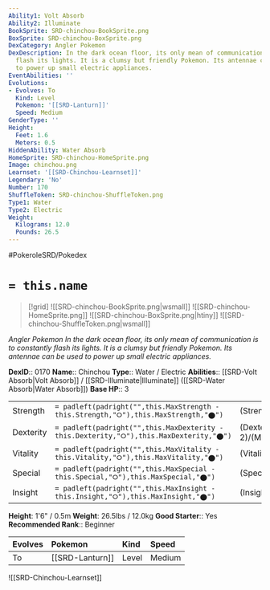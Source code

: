 ```yaml
---
Ability1: Volt Absorb
Ability2: Illuminate
BookSprite: SRD-chinchou-BookSprite.png
BoxSprite: SRD-chinchou-BoxSprite.png
DexCategory: Angler Pokemon
DexDescription: In the dark ocean floor, its only mean of communication is to constantly
  flash its lights. It is a clumsy but friendly Pokemon. Its antennae can be used
  to power up small electric appliances.
EventAbilities: ''
Evolutions:
- Evolves: To
  Kind: Level
  Pokemon: '[[SRD-Lanturn]]'
  Speed: Medium
GenderType: ''
Height:
  Feet: 1.6
  Meters: 0.5
HiddenAbility: Water Absorb
HomeSprite: SRD-chinchou-HomeSprite.png
Image: chinchou.png
Learnset: '[[SRD-Chinchou-Learnset]]'
Legendary: 'No'
Number: 170
ShuffleToken: SRD-chinchou-ShuffleToken.png
Type1: Water
Type2: Electric
Weight:
  Kilograms: 12.0
  Pounds: 26.5
---
```


#PokeroleSRD/Pokedex

# `= this.name`

> [!grid]
> ![[SRD-chinchou-BookSprite.png|wsmall]]
> ![[SRD-chinchou-HomeSprite.png]]
> ![[SRD-chinchou-BoxSprite.png|htiny]]
> ![[SRD-chinchou-ShuffleToken.png|wsmall]]


*Angler Pokemon*
*In the dark ocean floor, its only mean of communication is to constantly flash its lights. It is a clumsy but friendly Pokemon. Its antennae can be used to power up small electric appliances.*

**DexID**:: 0170
**Name**:: Chinchou
**Type**:: Water / Electric
**Abilities**:: [[SRD-Volt Absorb|Volt Absorb]] / [[SRD-Illuminate|Illuminate]] ([[SRD-Water Absorb|Water Absorb]])
**Base HP**:: 3

|           |                                                                                        |                                          |
| --------- | -------------------------------------------------------------------------------------- | ---------------------------------------- |
| Strength  | `= padleft(padright("",this.MaxStrength - this.Strength,"⭘"),this.MaxStrength,"⬤")`    | (Strength::1)/(MaxStrength::3)   |
| Dexterity | `= padleft(padright("",this.MaxDexterity - this.Dexterity,"⭘"),this.MaxDexterity,"⬤")` | (Dexterity:: 2)/(MaxDexterity::4) |
| Vitality  | `= padleft(padright("",this.MaxVitality - this.Vitality,"⭘"),this.MaxVitality,"⬤")`    | (Vitality::1)/(MaxVitality::3)   |
| Special   | `= padleft(padright("",this.MaxSpecial - this.Special,"⭘"),this.MaxSpecial,"⬤")`       | (Special::2)/(MaxSpecial::4)     |
| Insight   | `= padleft(padright("",this.MaxInsight - this.Insight,"⭘"),this.MaxInsight,"⬤")`       | (Insight::2)/(MaxInsight::4)     |

**Height**: 1'6" / 0.5m
**Weight**: 26.5lbs / 12.0kg
**Good Starter**:: Yes
**Recommended Rank**:: Beginner

| Evolves   | Pokemon         | Kind   | Speed   |
|:----------|:----------------|:-------|:--------|
| To        | [[SRD-Lanturn]] | Level  | Medium  |

![[SRD-Chinchou-Learnset]]